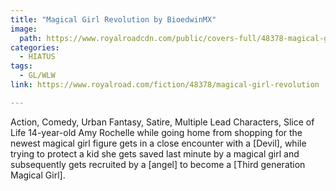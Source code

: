 ```yaml
---
title: "Magical Girl Revolution by BioedwinMX"
image:
  path: https://www.royalroadcdn.com/public/covers-full/48378-magical-girl-revolution.jpg
categories:
  - HIATUS
tags:
  - GL/WLW
link: https://www.royalroad.com/fiction/48378/magical-girl-revolution

---
```

Action, Comedy, Urban Fantasy, Satire, Multiple Lead Characters, Slice of Life
14-year-old Amy Rochelle while going home from shopping for the newest magical girl figure gets in a close encounter with a [Devil], while trying to protect a kid she gets saved last minute by a magical girl and subsequently gets recruited by a [angel] to become a [Third generation Magical Girl].